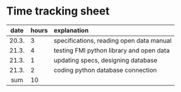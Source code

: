 # Time tracking sheet

| date | hours | explanation  |
| :----:|:-----| :-----|
| 20.3. | 3    | specifications, reading open data manual |
| 21.3. | 4    | testing FMI python library and open data |
| 21.3. | 1    | updating specs, designing database |
| 21.3. | 2    | coding python database connection |
| sum   | 10   | | 